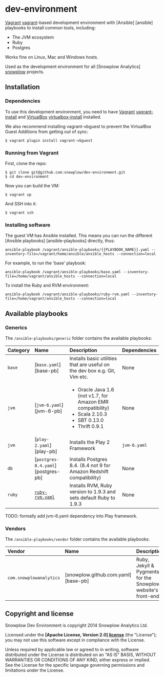 # dev-environment

[Vagrant] [vagrant]-based development environment with [Ansible] [ansible] playbooks to install common tools, including:

* The JVM ecosystem
* Ruby
* Postgres

Works fine on Linux, Mac and Windows hosts.

Used as the development environment for all [Snowplow Analytics] [snowplow] projects.

## Installation

### Dependencies

To use this development environment, you need to have [Vagrant] [vagrant-install] and [VirtualBox] [virtualbox-install] installed.

We also recommend installing vagrant-vbguest to prevent the VirtualBox Guest Additions from getting out of sync:

	$ vagrant plugin install vagrant-vbguest

### Running from Vagrant

First, clone the repo:

	$ git clone git@github.com:snowplow/dev-environment.git
	$ cd dev-environment

Now you can build the VM:

	$ vagrant up

And SSH into it:

	$ vagrant ssh

### Installing software

The guest VM has Ansible installed. This means you can run the different [Ansible playbooks] [ansible-playbooks] directly, thus:

	ansible-playbook /vagrant/ansible-playbooks/{{PLAYBOOK_NAME}}.yaml --inventory-file=/vagrant/home/ansible/ansible_hosts --connection=local

For example, to run the 'base' playbook:

	ansible-playbook /vagrant/ansible-playbooks/base.yaml --inventory-file=/home/vagrant/ansible_hosts --connection=local

To install the Ruby and RVM environment:

	ansible-playbook /vagrant/ansible-playbooks/ruby-rvm.yaml --inventory-file=/home/vagrant/ansible_hosts --connection=local

## Available playbooks

### Generics

The `/ansible-playbooks/generic` folder contains the available playbooks:

| Category   | Name                                | Description                                                                      | Dependencies |
|:-----------|:------------------------------------|:---------------------------------------------------------------------------------|:-------------|
| `base`     | [`base.yaml`] [base-pb]             | Installs basic utilities that are useful on the dev box e.g. Git, Vim etc.       | None         |
| `jvm`      | [`jvm-6.yaml`] [jvm-6-pb]           | <ul><li>Oracle Java 1.6 (not v1.7, for Amazon EMR compatibility)</li><li>Scala 2.10.3</li><li>SBT 0.13.0</li><li>Thrift 0.9.1</li></ul> | None         |
| `jvm`      | [`play-2.yaml`] [play-pb]           | Installs the Play 2 Framework                                                    | `jvm-6.yaml` |
| `db`       | [`postgres-8.4.yaml`] [postgres-pb] | Installs Postgres 8.4. (8.4 not 9 for Amazon Redshift compatibility)             | None         |
| `ruby`     | [`ruby-rvm.yaml`][ruby-playbook]    | Installs RVM, Ruby version to 1.9.3 and sets default Ruby to 1.9.3               | None         |

TODO: formally add jvm-6.yaml dependency into Play framework.

### Vendors

The `/ansible-playbooks/vendor` folder contains the available playbooks:

| Vendor                  | Name                                 | Description                                                  | Dependencies |
|:------------------------|:-------------------------------------|:-------------------------------------------------------------|:-------------|
| `com.snowplowanalytics` | [snowplow.github.com.yaml] [base-pb] | Ruby, Jekyll & Pygments for the Snowplow website's front-end | `ruby`       |

## Copyright and license

Snowplow Dev Environment is copyright 2014 Snowplow Analytics Ltd.

Licensed under the **[Apache License, Version 2.0] [license]** (the "License");
you may not use this software except in compliance with the License.

Unless required by applicable law or agreed to in writing, software
distributed under the License is distributed on an "AS IS" BASIS,
WITHOUT WARRANTIES OR CONDITIONS OF ANY KIND, either express or implied.
See the License for the specific language governing permissions and
limitations under the License.

[vagrant]: http://vagrantup.com
[vagrant-install]: http://docs.vagrantup.com/v2/installation/index.html
[virtualbox]: https://www.virtualbox.org
[virtualbox-install]: https://www.virtualbox.org/wiki/Downloads

[snowplow]: http://snowplowanalytics.com

[basic-necessities-playbook]: /snowplow/dev-environment/blob/master/ansible-playbooks/basic-necessities.yaml
[ruby-playbook]: /snowplow/dev-environment/blob/master/ansible-playbooks/ruby.yaml
[snowplow-website-playbook]: /snowplow/dev-environment/blob/master/ansible-playbooks/snowplow-website.yaml
[snowplow-website]: /snowplow/snowplow.github.com
[jvm-playbook]: /snowplow/dev-environment/blob/master/ansible-playbooks/jvm6.yaml
[postgres-playbook]: /snowplow/dev-environment/blob/master/ansible-playbooks/postgres-8.4.yaml
[play-playbook]: /snowplow/dev-environment/blob/master/ansible-playbooks/play-framework.yaml

[license]: http://www.apache.org/licenses/LICENSE-2.0
